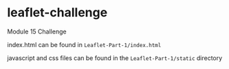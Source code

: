 # leaflet-challenge
Module 15 Challenge

index.html can be found in `Leaflet-Part-1/index.html`

javascript and css files can be found in the `Leaflet-Part-1/static` directory
